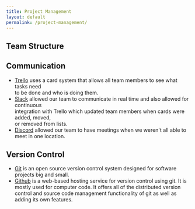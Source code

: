 ```yaml
---
title: Project Management
layout: default
permalink: /project-management/
---
```


## Team Structure


## Communication

- [Trello](https://trello.com/about) uses a card system that allows all team members to see what tasks need<br /> to be done and who is doing them.
- [Slack](https://slack.com/) allowed our team to communicate in real time and also allowed for continuous <br /> integration with Trello which updated team members when cards were added, moved, <br />
or removed from lists.
- [Discord](https://discordapp.com/) allowed our team to have meetings when we weren't all able to meet in one location.

## Version Control

- [Git](https://git-scm.com/) is an open source version control system designed for software projects big and small.
- [Github](https://github.com/) is a web-based hosting service for version control using git. It is mostly used for computer code. It offers all of the distributed version control and source code management functionality of git as well as adding its own features.
